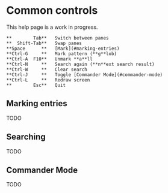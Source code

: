 # Common controls

This help page is a work in progress.

    **        Tab**   Switch between panes
    **  Shift-Tab**   Swap panes
    **Space      **   [Mark](#marking-entries)
    **Ctrl-G     **   Mark pattern (**g**lob)
    **Ctrl-A  F10**   Unmark **a**ll
    **Ctrl-N     **   Search again (**n**ext search result)
    **Ctrl-W     **   Clear search
    **Ctrl-J     **   Toggle [Commander Mode](#commander-mode)
    **Ctrl-L     **   Redraw screen
    **        Esc**   Quit

## Marking entries

TODO

## Searching

TODO

## Commander Mode

TODO
